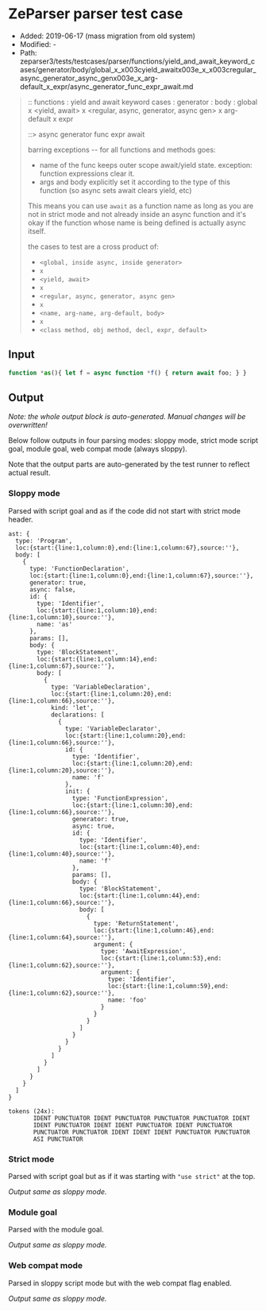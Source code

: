 # ZeParser parser test case

- Added: 2019-06-17 (mass migration from old system)
- Modified: -
- Path: zeparser3/tests/testcases/parser/functions/yield_and_await_keyword_cases/generator/body/global_x_x003cyield_awaitx003e_x_x003cregular_async_generator_async_genx003e_x_arg-default_x_expr/async_generator_func_expr_await.md

> :: functions : yield and await keyword cases : generator : body : global x <yield, await> x <regular, async, generator, async gen> x arg-default x expr
>
> ::> async generator func expr await
>
> barring exceptions -- for all functions and methods goes:
>
> - name of the func keeps outer scope await/yield state. exception: function expressions clear it.
> - args and body explicitly set it according to the type of this function (so async sets await clears yield, etc)
>
> This means you can use `await` as a function name as long as you are not in strict mode and not already inside an async function and it's okay if the function whose name is being defined is actually async itself.
>
> the cases to test are a cross product of:
>
> - `<global, inside async, inside generator>` 
> - `x` 
> - `<yield, await>`
> - `x` 
> - `<regular, async, generator, async gen>`
> - `x` 
> - `<name, arg-name, arg-default, body>`
> - `x`
> - `<class method, obj method, decl, expr, default>`

## Input

`````js
function *as(){ let f = async function *f() { return await foo; } }
`````

## Output

_Note: the whole output block is auto-generated. Manual changes will be overwritten!_

Below follow outputs in four parsing modes: sloppy mode, strict mode script goal, module goal, web compat mode (always sloppy).

Note that the output parts are auto-generated by the test runner to reflect actual result.

### Sloppy mode

Parsed with script goal and as if the code did not start with strict mode header.

`````
ast: {
  type: 'Program',
  loc:{start:{line:1,column:0},end:{line:1,column:67},source:''},
  body: [
    {
      type: 'FunctionDeclaration',
      loc:{start:{line:1,column:0},end:{line:1,column:67},source:''},
      generator: true,
      async: false,
      id: {
        type: 'Identifier',
        loc:{start:{line:1,column:10},end:{line:1,column:10},source:''},
        name: 'as'
      },
      params: [],
      body: {
        type: 'BlockStatement',
        loc:{start:{line:1,column:14},end:{line:1,column:67},source:''},
        body: [
          {
            type: 'VariableDeclaration',
            loc:{start:{line:1,column:20},end:{line:1,column:66},source:''},
            kind: 'let',
            declarations: [
              {
                type: 'VariableDeclarator',
                loc:{start:{line:1,column:20},end:{line:1,column:66},source:''},
                id: {
                  type: 'Identifier',
                  loc:{start:{line:1,column:20},end:{line:1,column:20},source:''},
                  name: 'f'
                },
                init: {
                  type: 'FunctionExpression',
                  loc:{start:{line:1,column:30},end:{line:1,column:66},source:''},
                  generator: true,
                  async: true,
                  id: {
                    type: 'Identifier',
                    loc:{start:{line:1,column:40},end:{line:1,column:40},source:''},
                    name: 'f'
                  },
                  params: [],
                  body: {
                    type: 'BlockStatement',
                    loc:{start:{line:1,column:44},end:{line:1,column:66},source:''},
                    body: [
                      {
                        type: 'ReturnStatement',
                        loc:{start:{line:1,column:46},end:{line:1,column:64},source:''},
                        argument: {
                          type: 'AwaitExpression',
                          loc:{start:{line:1,column:53},end:{line:1,column:62},source:''},
                          argument: {
                            type: 'Identifier',
                            loc:{start:{line:1,column:59},end:{line:1,column:62},source:''},
                            name: 'foo'
                          }
                        }
                      }
                    ]
                  }
                }
              }
            ]
          }
        ]
      }
    }
  ]
}

tokens (24x):
       IDENT PUNCTUATOR IDENT PUNCTUATOR PUNCTUATOR PUNCTUATOR IDENT
       IDENT PUNCTUATOR IDENT IDENT PUNCTUATOR IDENT PUNCTUATOR
       PUNCTUATOR PUNCTUATOR IDENT IDENT IDENT PUNCTUATOR PUNCTUATOR
       ASI PUNCTUATOR
`````

### Strict mode

Parsed with script goal but as if it was starting with `"use strict"` at the top.

_Output same as sloppy mode._

### Module goal

Parsed with the module goal.

_Output same as sloppy mode._

### Web compat mode

Parsed in sloppy script mode but with the web compat flag enabled.

_Output same as sloppy mode._
